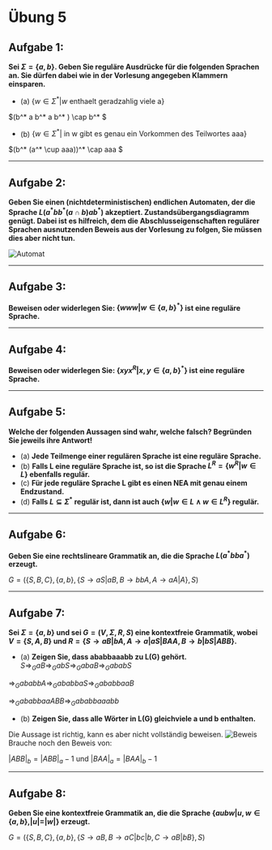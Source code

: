 # Übung 5

## Aufgabe 1:
**Sei $\Sigma = \{a,b\}$. Geben Sie reguläre Ausdrücke für die folgenden Sprachen an. Sie dürfen dabei wie
in der Vorlesung angegeben Klammern einsparen.**
* (a) $\{w \in \Sigma^* | w \text{ enthaelt geradzahlig viele a}\}$

 $(b^* a b^* a b^* ) \cap b^* $
* (b) $\{w \in \Sigma^* | \text{ in w gibt es genau ein Vorkommen des Teilwortes aaa}\}$

 $(b^* (a^* \cup aaa))^* \cap aaa $

---
## Aufgabe 2:
**Geben Sie einen (nichtdeterministischen) endlichen Automaten, der die Sprache $L(a^*bb^*(a \cap b)ab^*)$ akzeptiert. Zustandsübergangsdiagramm genügt. Dabei ist es hilfreich, dem die Abschlusseigenschaften regulärer Sprachen ausnutzenden Beweis aus der Vorlesung zu folgen, Sie müssen dies aber nicht tun.**

![Automat](Automat2.jpg)

---
## Aufgabe 3:
**Beweisen oder widerlegen Sie: $\{www | w \in \{a,b\}^*\}$ ist eine reguläre Sprache.**

---
## Aufgabe 4:
**Beweisen oder widerlegen Sie: $\{xyx^R | x,y \in \{a,b\}^*\}$ ist eine reguläre Sprache.**

---
## Aufgabe 5:
**Welche der folgenden Aussagen sind wahr, welche falsch? Begründen Sie jeweils ihre Antwort!**
* (a) **Jede Teilmenge einer regulären Sprache ist eine reguläre Sprache.**
* (b) **Falls L eine reguläre Sprache ist, so ist die Sprache $L^R=\{w^R | w \in L\}$ ebenfalls regulär.**
* (c) **Für jede reguläre Sprache L gibt es einen NEA mit genau einem Endzustand.**
* (d) **Falls $L \subseteq \Sigma^*$ regulär ist, dann ist auch $\{w | w \in L \land w \in L^R\}$ regulär.**

---
## Aufgabe 6:
**Geben Sie eine rechtslineare Grammatik an, die die Sprache $L(a^*bba^*)$ erzeugt.**

$G=(\{S,B,C\},\{a,b\},\{S \rightarrow aS|aB, B \rightarrow bbA, A \rightarrow aA|A\}, S)$

---
## Aufgabe 7:
**Sei $\Sigma = \{a,b\}$ und sei $G=(V, \Sigma , R, S)$ eine kontextfreie Grammatik, wobei $V=\{S,A,B\}$ und
$R=\{S \rightarrow aB | bA, A \rightarrow a | aS | BAA, B \rightarrow b | bS | ABB\}$.**
* (a) **Zeigen Sie, dass ababbaaabb zu L(G) gehört.**
 $S \Rightarrow_G aB \Rightarrow_G abS \Rightarrow_G abaB \Rightarrow_G ababS$

 $\Rightarrow_G ababbA \Rightarrow_G ababbaS \Rightarrow_G ababbaaB$

 $\Rightarrow_G ababbaaABB \Rightarrow_G ababbaaabb$
* (b) **Zeigen Sie, dass alle Wörter in L(G) gleichviele a und b enthalten.**

 Die Aussage ist richtig, kann es aber nicht vollständig beweisen.
 ![Beweis](Beweis.jpg)
 Brauche noch den Beweis von:

 $|ABB|_ b=|ABB|_ a-1$ und  $|BAA|_ a = |BAA|_ b-1$

---
## Aufgabe 8:
**Geben Sie eine kontextfreie Grammatik an, die die Sprache $\{aubw | u,w \in \{a,b\} , |u|=|w|\}$ erzeugt.**

$G=(\{S,B,C\},\{a,b\},\{S \rightarrow aB, B \rightarrow aC|bc|b, C \rightarrow aB|bB\}, S)$
